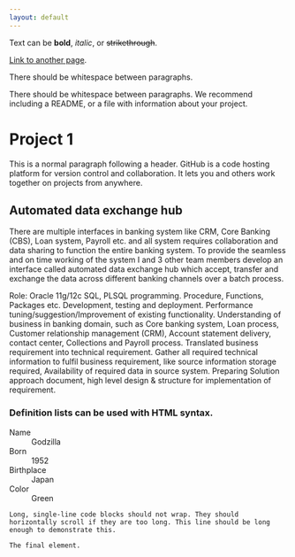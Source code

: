 ```yaml
---
layout: default
---
```


Text can be **bold**, _italic_, or ~~strikethrough~~.

[Link to another page](./another-page.html).

There should be whitespace between paragraphs.

There should be whitespace between paragraphs. We recommend including a README, or a file with information about your project.

# Project 1

This is a normal paragraph following a header. GitHub is a code hosting platform for version control and collaboration. It lets you and others work together on projects from anywhere.

## Automated data exchange hub

There are multiple interfaces in banking system like CRM, Core Banking (CBS), Loan system, Payroll etc. and all system requires collaboration and data sharing to function the entire banking system. To provide the seamless and on time working of the system I and 3 other team members develop an interface called automated data exchange hub which accept, transfer and exchange the data across different banking channels over a batch process.


Role:
Oracle 11g/12c SQL, PLSQL programming.
Procedure, Functions, Packages etc. Development, testing and deployment.
Performance tuning/suggestion/Improvement of existing functionality.
Understanding of business in banking domain, such as Core banking system, Loan process, Customer relationship management (CRM), Account statement delivery, contact center, Collections and Payroll process.
Translated business requirement into technical requirement.
Gather all required technical information to fulfil business requirement, like source information storage required, Availability of required data in source system.
Preparing Solution approach document, high level design & structure for implementation of requirement.

### Definition lists can be used with HTML syntax.

<dl>
<dt>Name</dt>
<dd>Godzilla</dd>
<dt>Born</dt>
<dd>1952</dd>
<dt>Birthplace</dt>
<dd>Japan</dd>
<dt>Color</dt>
<dd>Green</dd>
</dl>

```
Long, single-line code blocks should not wrap. They should horizontally scroll if they are too long. This line should be long enough to demonstrate this.
```

```
The final element.
```
